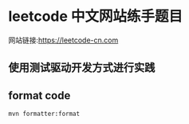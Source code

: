 # leetcode 中文网站练手题目

网站链接:https://leetcode-cn.com

## 使用测试驱动开发方式进行实践

## format code

```bash
mvn formatter:format
```
